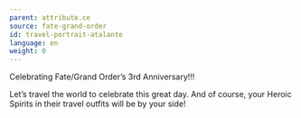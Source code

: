 ```yaml
---
parent: attribute.ce
source: fate-grand-order
id: travel-portrait-atalante
language: en
weight: 0
---
```


Celebrating Fate/Grand Order’s 3rd Anniversary!!!

Let’s travel the world to celebrate this great day.
And of course, your Heroic Spirits in their travel outfits will be by your side!

